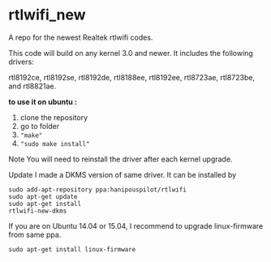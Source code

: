 rtlwifi_new
===========

A repo for the newest Realtek rtlwifi codes.

This code will build on any kernel 3.0 and newer. It includes the following drivers:

rtl8192ce, rtl8192se, rtl8192de, rtl8188ee, rtl8192ee, rtl8723ae, rtl8723be, and rtl8821ae.

<b>to use it on ubuntu :</b><br>
1. clone the repository<br>
2. go to folder<br>
3. <code>"make"</code><br>
4. <code>"sudo make install"</code><br>


Note You will need to reinstall the driver after each kernel upgrade.

Update I made a DKMS version of same driver. It can be installed by

<code>sudo add-apt-repository ppa:hanipouspilot/rtlwifi</code><br>
<code>sudo apt-get update</code><br>
<code>sudo apt-get install rtlwifi-new-dkms</code><br>

If you are on Ubuntu 14.04 or 15.04, I recommend to upgrade linux-firmware from same ppa.

<code>sudo apt-get install linux-firmware</code><br>


